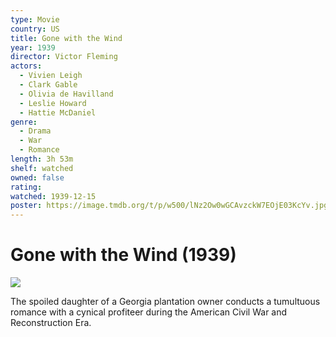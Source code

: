 ```yaml
---
type: Movie
country: US
title: Gone with the Wind
year: 1939
director: Victor Fleming
actors:
  - Vivien Leigh
  - Clark Gable
  - Olivia de Havilland
  - Leslie Howard
  - Hattie McDaniel
genre:
  - Drama
  - War
  - Romance
length: 3h 53m
shelf: watched
owned: false
rating:
watched: 1939-12-15
poster: https://image.tmdb.org/t/p/w500/lNz2Ow0wGCAvzckW7EOjE03KcYv.jpg
---
```


# Gone with the Wind (1939)

![](https://image.tmdb.org/t/p/w500/lNz2Ow0wGCAvzckW7EOjE03KcYv.jpg)

The spoiled daughter of a Georgia plantation owner conducts a tumultuous romance with a cynical profiteer during the American Civil War and Reconstruction Era.